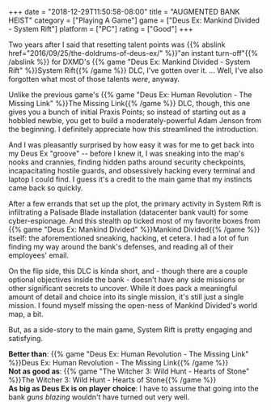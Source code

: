 +++
date = "2018-12-29T11:50:58-08:00"
title = "AUGMENTED BANK HEIST"
category = ["Playing A Game"]
game = ["Deus Ex: Mankind Divided - System Rift"]
platform = ["PC"]
rating = ["Good"]
+++

Two years after I said that resetting talent points was {{% abslink href="2016/09/25/the-doldrums-of-deus-ex/" %}}"an instant turn-off"{{% /abslink %}} for DXMD's {{% game "Deus Ex: Mankind Divided - System Rift" %}}System Rift{{% /game %}} DLC, I've gotten over it.  ... Well, I've also forgotten what most of those talents <i>were</i>, anyway.

Unlike the previous game's {{% game "Deus Ex: Human Revolution - The Missing Link" %}}The Missing Link{{% /game %}} DLC, though, this one gives you a bunch of initial Praxis Points; so instead of starting out as a hobbled newbie, you get to build a moderately-powerful Adam Jenson from the beginning.  I definitely appreciate how this streamlined the introduction.

And I was pleasantly surprised by how easy it was for me to get back into my Deus Ex "groove" -- before I knew it, I was sneaking into the map's nooks and crannies, finding hidden paths around security checkpoints, incapacitating hostile guards, and obsessively hacking every terminal and laptop I could find.  I guess it's a credit to the main game that my instincts came back so quickly.

After a few errands that set up the plot, the primary activity in System Rift is infiltrating a Palisade Blade installation (datacenter bank vault) for some cyber-espionage.  And this stealth op ticked most of my favorite boxes from {{% game "Deus Ex: Mankind Divided" %}}Mankind Divided{{% /game %}} itself: the aforementioned sneaking, hacking, et cetera.  I had a lot of fun finding my way around the bank's defenses, and reading all of their employees' email.

On the flip side, this DLC is kinda short, and - though there are a couple optional objectives inside the bank - doesn't have any side missions or other significant secrets to uncover.  While it does pack a meaningful amount of detail and choice into its single mission, it's still just a single mission.  I found myself missing the open-ness of Mankind Divided's world map, a bit.

But, as a side-story to the main game, System Rift is pretty engaging and satisfying.

<b>Better than</b>: {{% game "Deus Ex: Human Revolution - The Missing Link" %}}Deus Ex: Human Revolution - The Missing Link{{% /game %}}  
<b>Not as good as</b>: {{% game "The Witcher 3: Wild Hunt - Hearts of Stone" %}}The Witcher 3: Wild Hunt - Hearts of Stone{{% /game %}}  
<b>As big as Deus Ex is on player choice</b>: I have to assume that going into the bank <i>guns blazing</i> wouldn't have turned out very well.
